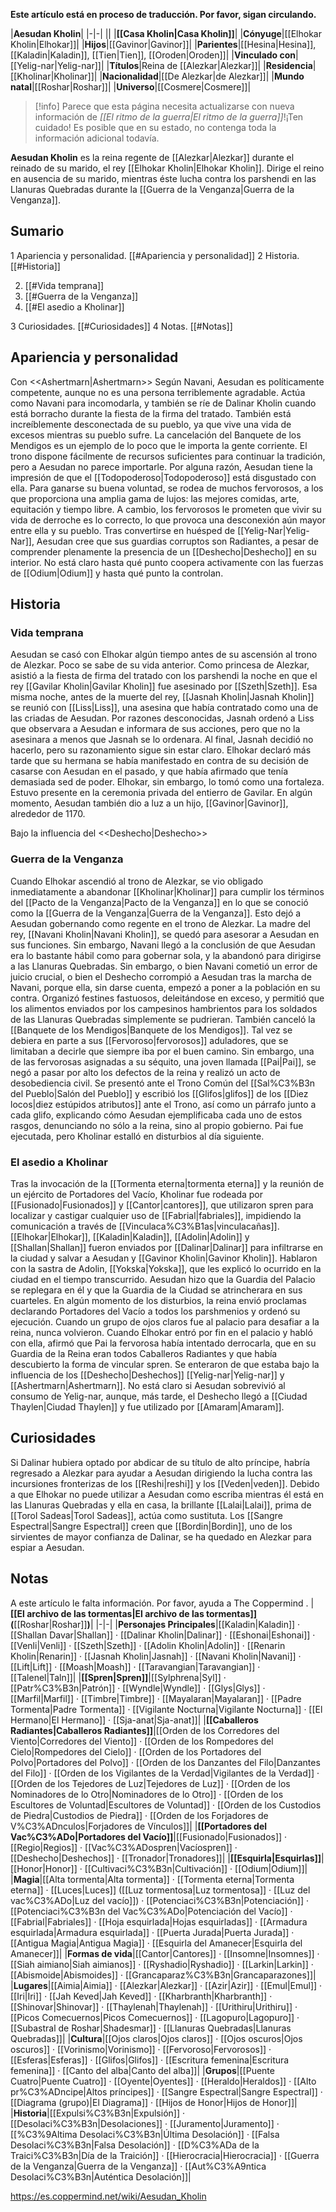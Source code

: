 **Este artículo está en proceso de traducción. Por favor, sigan circulando.**


|**Aesudan Kholin**|
|-|-|
||
|**[[Casa Kholin\|Casa Kholin]]**|
|**Cónyuge**|[[Elhokar Kholin\|Elhokar]]|
|**Hijos**|[[Gavinor\|Gavinor]]|
|**Parientes**|[[Hesina\|Hesina]], [[Kaladin\|Kaladin]], [[Tien\|Tien]], [[Oroden\|Oroden]]|
|**Vinculado con**|[[Yelig-nar\|Yelig-nar]]|
|**Títulos**|Reina de [[Alezkar\|Alezkar]]|
|**Residencia**|[[Kholinar\|Kholinar]]|
|**Nacionalidad**|[[De Alezkar\|de Alezkar]]|
|**Mundo natal**|[[Roshar\|Roshar]]|
|**Universo**|[[Cosmere\|Cosmere]]|

> [!info] Parece que esta página necesita actualizarse con nueva información de *[[El ritmo de la guerra\|El ritmo de la guerra]]*!¡Ten cuidado! Es posible que en su estado, no contenga toda la información adicional todavía.

**Aesudan Kholin** es la reina regente de [[Alezkar\|Alezkar]] durante el reinado de su marido, el rey [[Elhokar Kholin\|Elhokar Kholin]]. Dirige el reino en ausencia de su marido, mientras éste lucha contra los parshendi en las Llanuras Quebradas durante la [[Guerra de la Venganza\|Guerra de la Venganza]].

## Sumario

1 Apariencia y personalidad. [[#Apariencia y personalidad]] 
2 Historia. [[#Historia]] 

2. [[#Vida temprana]] 
2. [[#Guerra de la Venganza]] 
2. [[#El asedio a Kholinar]] 


3 Curiosidades. [[#Curiosidades]] 
4 Notas. [[#Notas]] 


## Apariencia y personalidad
  Con <<Ashertmarn\|Ashertmarn>>
Según Navani, Aesudan es políticamente competente,  aunque no es una persona terriblemente agradable. Actúa como Navani para incomodarla, y también se ríe de Dalinar Kholin cuando está borracho durante la fiesta de la firma del tratado.  También está increíblemente desconectada de su pueblo, ya que vive una vida de excesos mientras su pueblo sufre. La cancelación del Banquete de los Mendigos es un ejemplo de lo poco que le importa la gente corriente. El trono dispone fácilmente de recursos suficientes para continuar la tradición, pero a Aesudan no parece importarle.
Por alguna razón, Aesudan tiene la impresión de que el [[Todopoderoso\|Todopoderoso]] está disgustado con ella. Para ganarse su buena voluntad, se rodea de muchos fervorosos, a los que proporciona una amplia gama de lujos: las mejores comidas, arte, equitación y tiempo libre. A cambio, los fervorosos le prometen que vivir su vida de derroche es lo correcto, lo que provoca una desconexión aún mayor entre ella y su pueblo.
Tras convertirse en huésped de [[Yelig-Nar\|Yelig-Nar]], Aesudan cree que sus guardias corruptos son Radiantes, a pesar de comprender plenamente la presencia de un [[Deshecho\|Deshecho]] en su interior. No está claro hasta qué punto coopera activamente con las fuerzas de [[Odium\|Odium]] y hasta qué punto la controlan.

## Historia
### Vida temprana
Aesudan se casó con Elhokar algún tiempo antes de su ascensión al trono de Alezkar. Poco se sabe de su vida anterior. Como princesa de Alezkar, asistió a la fiesta de firma del tratado con los parshendi la noche en que el rey [[Gavilar Kholin\|Gavilar Kholin]] fue asesinado por [[Szeth\|Szeth]]. Esa misma noche, antes de la muerte del rey, [[Jasnah Kholin\|Jasnah Kholin]] se reunió con [[Liss\|Liss]], una asesina que había contratado como una de las criadas de Aesudan. Por razones desconocidas, Jasnah ordenó a Liss que observara a Aesudan e informara de sus acciones, pero que no la asesinara a menos que Jasnah se lo ordenara. Al final, Jasnah decidió no hacerlo, pero su razonamiento sigue sin estar claro. Elhokar declaró más tarde que su hermana se había manifestado en contra de su decisión de casarse con Aesudan en el pasado, y que había afirmado que tenía demasiada sed de poder. Elhokar, sin embargo, lo tomó como una fortaleza.
Estuvo presente en la ceremonia privada del entierro de Gavilar.
En algún momento, Aesudan también dio a luz a un hijo, [[Gavinor\|Gavinor]], alrededor de 1170.

  Bajo la influencia del <<Deshecho\|Deshecho>>
### Guerra de la Venganza
Cuando Elhokar ascendió al trono de Alezkar, se vio obligado inmediatamente a abandonar [[Kholinar\|Kholinar]] para cumplir los términos del [[Pacto de la Venganza\|Pacto de la Venganza]] en lo que se conoció como la [[Guerra de la Venganza\|Guerra de la Venganza]]. Esto dejó a Aesudan gobernando como regente en el trono de Alezkar. La madre del rey, [[Navani Kholin\|Navani Kholin]], se quedó para asesorar a Aesudan en sus funciones. Sin embargo, Navani llegó a la conclusión de que Aesudan era lo bastante hábil como para gobernar sola, y la abandonó para dirigirse a las Llanuras Quebradas.
Sin embargo, o bien Navani cometió un error de juicio crucial, o bien el Deshecho corrompió a Aesudan tras la marcha de Navani, porque ella, sin darse cuenta, empezó a poner a la población en su contra.  Organizó festines fastuosos, deleitándose en exceso, y permitió que los alimentos enviados por los campesinos hambrientos para los soldados de las Llanuras Quebradas simplemente se pudrieran. También canceló la [[Banquete de los Mendigos\|Banquete de los Mendigos]]. Tal vez se debiera en parte a sus [[Fervoroso\|fervorosos]] aduladores, que se limitaban a decirle que siempre iba por el buen camino. Sin embargo, una de las fervorosas asignadas a su séquito, una joven llamada [[Pai\|Pai]], se negó a pasar por alto los defectos de la reina y realizó un acto de desobediencia civil. Se presentó ante el Trono Común del [[Sal%C3%B3n del Pueblo\|Salón del Pueblo]] y escribió los [[Glifos\|glifos]] de los [[Diez locos\|diez estúpidos atributos]] ante el Trono, así como un párrafo junto a cada glifo, explicando cómo Aesudan ejemplificaba cada uno de estos rasgos, denunciando no sólo a la reina, sino al propio gobierno. Pai fue ejecutada, pero Kholinar estalló en disturbios al día siguiente.

### El asedio a Kholinar
Tras la invocación de la [[Tormenta eterna\|tormenta eterna]] y la reunión de un ejército de Portadores del Vacío, Kholinar fue rodeada por [[Fusionado\|Fusionados]] y [[Cantor\|cantores]], que utilizaron spren para localizar y castigar cualquier uso de [[Fabrial\|fabriales]], impidiendo la comunicación a través de [[Vinculaca%C3%B1as\|vinculacañas]]. [[Elhokar\|Elhokar]], [[Kaladin\|Kaladin]], [[Adolin\|Adolin]] y [[Shallan\|Shallan]] fueron enviados por [[Dalinar\|Dalinar]] para infiltrarse en la ciudad y salvar a Aesudan y [[Gavinor Kholin\|Gavinor Kholin]]. Hablaron con la sastra de Adolin, [[Yokska\|Yokska]], que les explicó lo ocurrido en la ciudad en el tiempo transcurrido. Aesudan hizo que la Guardia del Palacio se replegara en él y que la Guardia de la Ciudad se atrincherara en sus cuarteles. En algún momento de los disturbios, la reina envió proclamas declarando Portadores del Vacío a todos los parshmenios y ordenó su ejecución. Cuando un grupo de ojos claros fue al palacio para desafiar a la reina, nunca volvieron.
Cuando Elhokar entró por fin en el palacio y habló con ella, afirmó que Pai la fervorosa había intentado derrocarla, que en su Guardia de la Reina eran todos Caballeros Radiantes y que había descubierto la forma de vincular spren. Se enteraron de que estaba bajo la influencia de los [[Deshecho\|Deshechos]] [[Yelig-nar\|Yelig-nar]] y [[Ashertmarn\|Ashertmarn]]. No está claro si Aesudan sobrevivió al consumo de Yelig-nar, aunque, más tarde, el Deshecho llegó a [[Ciudad Thaylen\|Ciudad Thaylen]] y fue utilizado por [[Amaram\|Amaram]].

## Curiosidades
Si Dalinar hubiera optado por abdicar de su título de alto príncipe, habría regresado a Alezkar para ayudar a Aesudan dirigiendo la lucha contra las incursiones fronterizas de los [[Reshi\|reshi]] y los [[Veden\|veden]].
Debido a que Elhokar no puede utilizar a Aesudan como escriba mientras él está en las Llanuras Quebradas y ella en casa, la brillante [[Lalai\|Lalai]], prima de [[Torol Sadeas\|Torol Sadeas]], actúa como sustituta.
Los [[Sangre Espectral\|Sangre Espectral]] creen que [[Bordin\|Bordin]], uno de los sirvientes de mayor confianza de Dalinar, se ha quedado en Alezkar para espiar a Aesudan.
## Notas

A este artículo le falta información. Por favor, ayuda a The Coppermind .
|**[[El archivo de las tormentas\|El archivo de las tormentas]] (**[[Roshar\|Roshar]]**)**|
|-|-|
|**Personajes Principales**|[[Kaladin\|Kaladin]] · [[Shallan Davar\|Shallan]] · [[Dalinar Kholin\|Dalinar]] · [[Eshonai\|Eshonai]] · [[Venli\|Venli]] · [[Szeth\|Szeth]] · [[Adolin Kholin\|Adolin]] · [[Renarin Kholin\|Renarin]] · [[Jasnah Kholin\|Jasnah]] · [[Navani Kholin\|Navani]] · [[Lift\|Lift]] · [[Moash\|Moash]] · [[Taravangian\|Taravangian]] · [[Talenel\|Taln]]|
|**[[Spren\|Spren]]**|[[Sylphrena\|Syl]] · [[Patr%C3%B3n\|Patrón]] · [[Wyndle\|Wyndle]] · [[Glys\|Glys]] · [[Marfil\|Marfil]] · [[Timbre\|Timbre]] · [[Mayalaran\|Mayalaran]] · [[Padre Tormenta\|Padre Tormenta]] · [[Vigilante Nocturna\|Vigilante Nocturna]] · [[El Hermano\|El Hermano]] · [[Sja-anat\|Sja-anat]]|
|**[[Caballeros Radiantes\|Caballeros Radiantes]]**|[[Orden de los Corredores del Viento\|Corredores del Viento]] · [[Orden de los Rompedores del Cielo\|Rompedores del Cielo]] · [[Orden de los Portadores del Polvo\|Portadores del Polvo]] · [[Orden de los Danzantes del Filo\|Danzantes del Filo]] · [[Orden de los Vigilantes de la Verdad\|Vigilantes de la Verdad]] · [[Orden de los Tejedores de Luz\|Tejedores de Luz]] · [[Orden de los Nominadores de lo Otro\|Nominadores de lo Otro]] · [[Orden de los Escultores de Voluntad\|Escultores de Voluntad]] · [[Orden de los Custodios de Piedra\|Custodios de Piedra]] · [[Orden de los Forjadores de V%C3%ADnculos\|Forjadores de Vínculos]]|
|**[[Portadores del Vac%C3%ADo\|Portadores del Vacío]]**|[[Fusionado\|Fusionados]] · [[Regio\|Regios]] · [[Vac%C3%ADospren\|Vacíospren]] · [[Deshecho\|Deshechos]] · [[Tronador\|Tronadores]]|
|**[[Esquirla\|Esquirlas]]**|[[Honor\|Honor]] · [[Cultivaci%C3%B3n\|Cultivación]] · [[Odium\|Odium]]|
|**Magia**|[[Alta tormenta\|Alta tormenta]] · [[Tormenta eterna\|Tormenta eterna]] · [[Luces\|Luces]] ([[Luz tormentosa\|Luz tormentosa]] · [[Luz del vac%C3%ADo\|Luz del vacío]]) · [[Potenciaci%C3%B3n\|Potenciación]] · [[Potenciaci%C3%B3n del Vac%C3%ADo\|Potenciación del Vacío]] · [[Fabrial\|Fabriales]] · [[Hoja esquirlada\|Hojas esquirladas]] · [[Armadura esquirlada\|Armadura esquirlada]] · [[Puerta Jurada\|Puerta Jurada]] · [[Antigua Magia\|Antigua Magia]] · [[Esquirla del Amanecer\|Esquirla del Amanecer]]|
|**Formas de vida**|[[Cantor\|Cantores]] · [[Insomne\|Insomnes]] · [[Siah aimiano\|Siah aimianos]] · [[Ryshadio\|Ryshadio]] · [[Larkin\|Larkin]] · [[Abismoide\|Abismoides]] · [[Grancaparaz%C3%B3n\|Grancaparazones]]|
|**Lugares**|[[Aimia\|Aimia]] · [[Alezkar\|Alezkar]] · [[Azir\|Azir]] · [[Emul\|Emul]] · [[Iri\|Iri]] · [[Jah Keved\|Jah Keved]] · [[Kharbranth\|Kharbranth]] · [[Shinovar\|Shinovar]] · [[Thaylenah\|Thaylenah]] · [[Urithiru\|Urithiru]] · [[Picos Comecuernos\|Picos Comecuernos]] · [[Lagopuro\|Lagopuro]] · [[Subastral de Roshar\|Shadesmar]] · [[Llanuras Quebradas\|Llanuras Quebradas]]|
|**Cultura**|[[Ojos claros\|Ojos claros]] · [[Ojos oscuros\|Ojos oscuros]] · [[Vorinismo\|Vorinismo]] · [[Fervoroso\|Fervorosos]] · [[Esferas\|Esferas]] · [[Glifos\|Glifos]] · [[Escritura femenina\|Escritura femenina]] · [[Canto del alba\|Canto del alba]]|
|**Grupos**|[[Puente Cuatro\|Puente Cuatro]] · [[Oyente\|Oyentes]] · [[Heraldo\|Heraldos]] · [[Alto pr%C3%ADncipe\|Altos príncipes]] · [[Sangre Espectral\|Sangre Espectral]] · [[Diagrama (grupo)\|El Diagrama]] · [[Hijos de Honor\|Hijos de Honor]]|
|**Historia**|[[Expulsi%C3%B3n\|Expulsión]] · [[Desolaci%C3%B3n\|Desolaciones]] · [[Juramento\|Juramento]] · [[%C3%9Altima Desolaci%C3%B3n\|Última Desolación]] · [[Falsa Desolaci%C3%B3n\|Falsa Desolación]] · [[D%C3%ADa de la Traici%C3%B3n\|Día de la Traición]] · [[Hierocracia\|Hierocracia]] · [[Guerra de la Venganza\|Guerra de la Venganza]] · [[Aut%C3%A9ntica Desolaci%C3%B3n\|Auténtica Desolación]]|



https://es.coppermind.net/wiki/Aesudan_Kholin